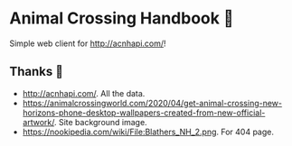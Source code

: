 # Animal Crossing Handbook :notebook:

Simple web client for http://acnhapi.com/!

## Thanks :bow:

* http://acnhapi.com/.  All the data.
* https://animalcrossingworld.com/2020/04/get-animal-crossing-new-horizons-phone-desktop-wallpapers-created-from-new-official-artwork/.  Site background image.
* https://nookipedia.com/wiki/File:Blathers_NH_2.png.  For 404 page.